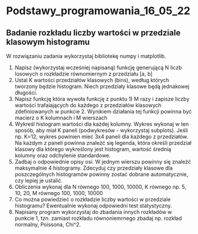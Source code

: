 # Podstawy_programowania_16_05_22

## Badanie rozkładu liczby wartości w przedziale klasowym histogramu

W rozwiązaniu zadania wykorzystaj bibliotekę numpy i matplotlib. 

1) Napisz (wykorzystaj wcześniej napisaną) funkcję generującą N liczb losowych o rozkładzie równomiernym z przedziału [a, b]
2) Ustal K wartości przedziałów klasowych (bins), według których tworzony będzie histogram. Niech przedziały klasowe będą jednakowej długości.
3) Napisz funkcję która wywoła funkcję z punktu 1) M razy i zapisze liczby wartości trafaiających do każdego z przedziałów klasowych zdefiniowanych w punkcie 2. Wynikiem działania tej funkcji powinna być macierz o K kolumnach i M wierszach
4) Wykreśl histogram wartości dla każdej kolumny. Wykres wykonaj w ten sposób, aby miał K paneli (podwykresów - wykorzystaj subplots). Jeśli np. K=12, wykres powinien mieć 3x4 paneli dla każdego z przedziałów. Na każdym z paneli powinna znależć się legenda, która określi przedział klasowy dla którego wykreślony jest histogram, wartość średnią kolumny oraz odchylenie standardowe. 
5) Zadbaj o odpowiednie opisy osi. W jednym wierszu powinny się znaleźć maksymalnie 4 histogramy. Zdecyduj czy przedziały klasowe dla poszczególnych histogramów powinny zostać dobrane automatycznie, czy lepiej je ustalić.
6) Obliczenia wykonaj dla N równego 100, 1000, 10000, K równego np. 5, 10, 20, M równego 100, 1000, 10000
7) Co można powiedzieć o rozkładzie liczby wartości w przedziale histogramu? Ewentualnie wykonaj odpowiedni test statystyczny.
8) Napisany program wykorzystaj do zbadania innych rozkładów w punkcie 1, tzn. zamiast rozkładu równoniemrnego zbadaj np. rozkład normalny, Poissona, Chi^2. 
